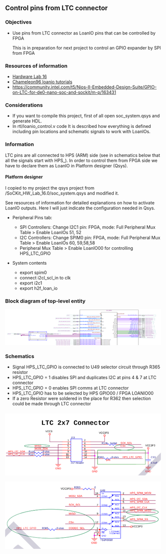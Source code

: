 Control pins from LTC connector
-----

### Objectives

* Use pins from LTC connector as LoanIO pins that can be controlled by FPGA

  This is in preparation for next project to control an GPIO expander by SPI from FPGA

### Resources of information

* [Hardware Lab 16](https://rocketboards.org/foswiki/pub/Documentation/ArrowSoCKitEvaluationBoard/SoCKIT_Materials_16.0.zip)
* [Chameleon96 loanio tutorials](https://github.com/SoCFPGA-learning/Chameleon96/tree/master/Tutorials)
* https://community.intel.com/t5/Nios-II-Embedded-Design-Suite/GPIO-on-LTC-for-de0-nano-soc-and-sockit/m-p/163431

### Considerations

* If you want to compile this project, first of all open soc_system.qsys and generate HDL.
* In rtl/loanio_control.v code It is described how everything is defined including pin locations and schematic signals to work with LoanIOs.

### Information 

LTC pins are all connected to HPS (ARM) side (see in schematics below that all the signals start with HPS_). In order to control them from FPGA side we have to declare them as LoanIO in Platform designer (Qsys).

#### Platform designer

I copied to my project the qsys project from /SoCKit_HW_Lab_16.0/soc_system.qsys and modified it.

See resources of information for detailed explanations on how to activate LoanIO outputs. Here I will just indicate the configuration needed in Qsys.

* Peripheral Pins tab: 
  * SPI Controllers:
    Change I2C1 pin: FPGA, mode: Full
    Peripheral Mux Table > Enable LoanIOs 51, 52
  * I2C Controllers:
    Change SPIM0 pin: FPGA, mode: Full
    Peripheral Mux Table > Enable LoanIOs 60, 59,58,58
  * Peripheral Mux Table > Enable LoanIO00  for controlling HPS_LTC_GPIO

* System contents
  * export spim0
  * connect i2cl_scl_in to clk
  * export i2c1
  * export h2f_loan_io

### Block diagram of top-level entity
![](./block-diagram.png)



### Schematics

- Signal HPS_LTC_GPIO is connected to U49 selector circuit through R365 resistor
- HPS_LTC_GPIO = 1 disables SPI and duplicates I2C at pins 4 & 7 at LTC connector
- HPS_LTC_GPIO = 0 enables SPI comms at LTC connector
- HPS_LTC_GPIO has to be selected by HPS GPIO00 / FPGA LOANIO00
- If a zero Resistor were soldered in the place for R362 then selection could be made through LTC connector 

### ![](./ltc_connector_1.png)

![](./ltc_connector_2.png)
